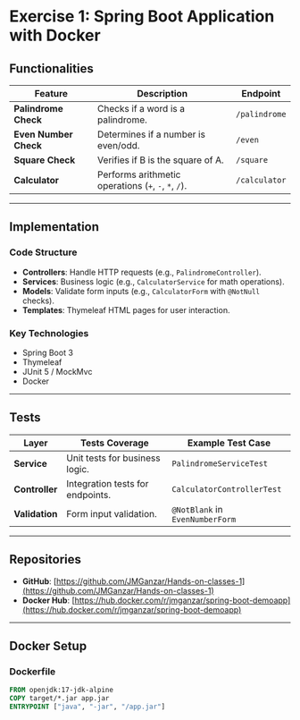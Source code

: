 # Exercise 1: Spring Boot Application with Docker

## Functionalities
| Feature               | Description                                          | Endpoint      |
|-----------------------|------------------------------------------------------|---------------|
| **Palindrome Check**  | Checks if a word is a palindrome.                    | `/palindrome` |
| **Even Number Check** | Determines if a number is even/odd.                  | `/even`       |
| **Square Check**      | Verifies if B is the square of A.                    | `/square`     |
| **Calculator**        | Performs arithmetic operations (`+`, `-`, `*`, `/`). | `/calculator` |

---

## Implementation
### Code Structure
- **Controllers**: Handle HTTP requests (e.g., `PalindromeController`).
- **Services**: Business logic (e.g., `CalculatorService` for math operations).
- **Models**: Validate form inputs (e.g., `CalculatorForm` with `@NotNull` checks).
- **Templates**: Thymeleaf HTML pages for user interaction.

### Key Technologies
- Spring Boot 3
- Thymeleaf
- JUnit 5 / MockMvc
- Docker

---

## Tests
| Layer          | Tests Coverage                   | Example Test Case               |
|----------------|----------------------------------|---------------------------------|
| **Service**    | Unit tests for business logic.   | `PalindromeServiceTest`         |
| **Controller** | Integration tests for endpoints. | `CalculatorControllerTest`      |
| **Validation** | Form input validation.           | `@NotBlank` in `EvenNumberForm` |

---

## Repositories
- **GitHub**: [https://github.com/JMGanzar/Hands-on-classes-1](https://github.com/JMGanzar/Hands-on-classes-1)
- **Docker Hub**: [https://hub.docker.com/r/jmganzar/spring-boot-demoapp](https://hub.docker.com/r/jmganzar/spring-boot-demoapp)

---

## Docker Setup
### Dockerfile
```dockerfile
FROM openjdk:17-jdk-alpine
COPY target/*.jar app.jar
ENTRYPOINT ["java", "-jar", "/app.jar"]